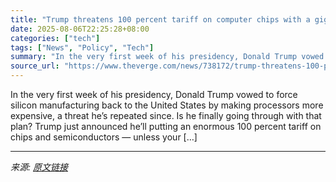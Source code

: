 ```yaml
---
title: "Trump threatens 100 percent tariff on computer chips with a gigantic loophole"
date: 2025-08-06T22:25:28+08:00
categories: ["tech"]
tags: ["News", "Policy", "Tech"]
summary: "In the very first week of his presidency, Donald Trump vowed to force silicon manufacturing back to the United States by making processors more expensive, a threat he’s repeated since. Is he finally g"
source_url: "https://www.theverge.com/news/738172/trump-threatens-100-percent-tariff-on-computer-chips-with-a-gigantic-loophole"
---
```


In the very first week of his presidency, Donald Trump vowed to force silicon manufacturing back to the United States by making processors more expensive, a threat he’s repeated since. Is he finally going through with that plan? Trump just announced he’ll putting an enormous 100 percent tariff on chips and semiconductors — unless your [&#8230;]

---

*来源: [原文链接](https://www.theverge.com/news/738172/trump-threatens-100-percent-tariff-on-computer-chips-with-a-gigantic-loophole)*
